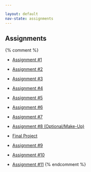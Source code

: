 ```yaml
---

layout: default
nav-state: assignments
---
```


## Assignments


{% comment %}
* [Assignment #1](assignments/hw01.html)
* [Assignment #2](assignments/hw02.html)
* [Assignment #3](assignments/hw03.html)
* [Assignment #4](assignments/hw04.html)
* [Assignment #5](assignments/hw05.html)
* [Assignment #6](assignments/hw06.html)
* [Assignment #7](assignments/hw07.html)
* [Assignment #8 (Optional/Make-Up)](assignments/hw08.html)
* [Final Project](assignments/final-project.html)

* [Assignment #9](assignments/hw09.html)
* [Assignment #10](assignments/hw10.html)
* [Assignment #11](assignments/hw11.html)
{% endcomment %}


